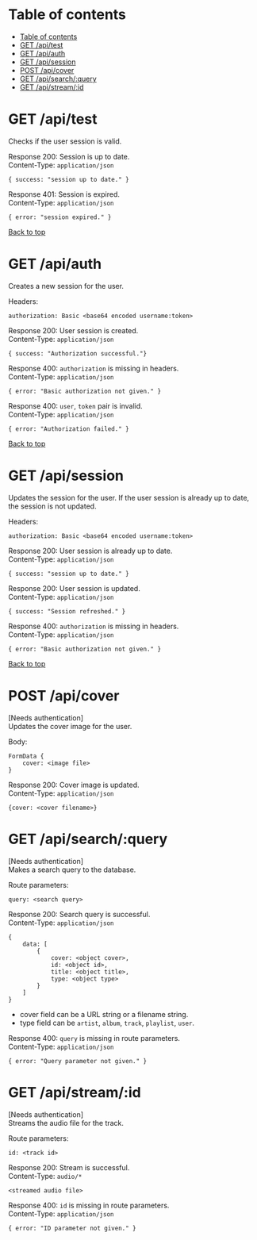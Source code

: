 # Table of contents
- [Table of contents](#table-of-contents)
- [GET /api/test](#get-apitest)
- [GET /api/auth](#get-apiauth)
- [GET /api/session](#get-apisession)
- [POST /api/cover](#post-apicover)
- [GET /api/search/:query](#get-apisearchquery)
- [GET /api/stream/:id](#get-apistreamid)

# GET /api/test
Checks if the user session is valid.

Response 200: Session is up to date.  
Content-Type: `application/json`
```
{ success: "session up to date." }
```

Response 401: Session is expired.  
Content-Type: `application/json`
```
{ error: "session expired." }
```
[Back to top](#table-of-contents)

# GET /api/auth
Creates a new session for the user.

Headers:
```
authorization: Basic <base64 encoded username:token>
```

Response 200: User session is created.  
Content-Type: `application/json`
```
{ success: "Authorization successful."}
```

Response 400: `authorization` is missing in headers.  
Content-Type: `application/json`
```
{ error: "Basic authorization not given." }
```

Response 400: `user`, `token` pair is invalid.  
Content-Type: `application/json`
```
{ error: "Authorization failed." }
```
[Back to top](#table-of-contents)

# GET /api/session
Updates the session for the user. If the user session is already up to date, the session is not updated.

Headers:
```
authorization: Basic <base64 encoded username:token>
```

Response 200: User session is already up to date.  
Content-Type: `application/json`
```
{ success: "session up to date." }
```

Response 200: User session is updated.  
Content-Type: `application/json`
```
{ success: "Session refreshed." }
```

Response 400: `authorization` is missing in headers.  
Content-Type: `application/json`
```
{ error: "Basic authorization not given." }
```
[Back to top](#table-of-contents)

# POST /api/cover
[Needs authentication]  
Updates the cover image for the user.

Body:
```
FormData {
    cover: <image file>
}
```

Response 200: Cover image is updated.  
Content-Type: `application/json`
```
{cover: <cover filename>}
```

# GET /api/search/:query
[Needs authentication]  
Makes a search query to the database.

Route parameters:
```
query: <search query>
```

Response 200: Search query is successful.  
Content-Type: `application/json`
```
{
    data: [
        {
            cover: <object cover>,
            id: <object id>,
            title: <object title>,
            type: <object type>
        }
    ]
}
```

* cover field can be a URL string or a filename string.
* type field can be `artist`, `album`, `track`, `playlist`, `user`.

Response 400: `query` is missing in route parameters.  
Content-Type: `application/json`
```
{ error: "Query parameter not given." }
```

# GET /api/stream/:id
[Needs authentication]  
Streams the audio file for the track.

Route parameters:
```
id: <track id>
```

Response 200: Stream is successful.  
Content-Type: `audio/*`
```
<streamed audio file>
```

Response 400: `id` is missing in route parameters.  
Content-Type: `application/json`
```
{ error: "ID parameter not given." }
```